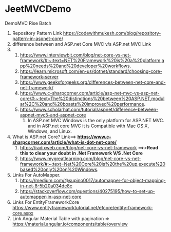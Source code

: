 # JeetMVCDemo
DemoMVC Rise Batch

1. Repository Pattern Link https://codewithmukesh.com/blog/repository-pattern-in-aspnet-core/
2. difference between and ASP.net Core MVC v/s ASP.net MVC Link
3.   1. https://www.interviewbit.com/blog/net-core-vs-net-framework/#:~:text=NET%20Framework%20is%20a%20platform,app%20needs%20and%20developer%20workflows.
     2. https://learn.microsoft.com/en-us/dotnet/standard/choosing-core-framework-server
     3. https://www.geeksforgeeks.org/differences-between-net-core-and-net-framework/
     4. https://www.c-sharpcorner.com/article/asp-net-mvc-vs-asp-net-core/#:~:text=The%20distinctions%20between%20ASP.NET,modular%2C%20and%20boasts%20improved%20performance.
     5. https://www.scholarhat.com/tutorial/aspnet/difference-between-aspnet-mvc5-and-aspnet-core
        1. In ASP.net MVC Windows is the only platform for ASP.NET MVC. and in ASP.net core MVC it is Compatible with Mac OS X, Windows, and Linux.
4. What is ASP.net Core? Link==> **https://www.c-sharpcorner.com/article/what-is-dot-net-core/**
     1. https://radixweb.com/blog/net-core-vs-net-framework ==>>**Read this to clear your doubt in .Net Framework V/S .Net Core**
     2. https://www.mygreatlearning.com/blog/net-core-vs-net-framework/#:~:text=Net%20Core%20is%20the%20up,execute%20based%20only%20on%20Windows.
5. Links For AutoMapper.
     1. https://medium.com/@supino0017/automapper-for-object-mapping-in-net-8-5b20a034de8c
     2. https://stackoverflow.com/questions/40275195/how-to-set-up-automapper-in-asp-net-core
6. Links For EntityFrameworkCore https://www.entityframeworktutorial.net/efcore/entity-framework-core.aspx
7. Link Angular Material Table with pagination => https://material.angular.io/components/table/overview
